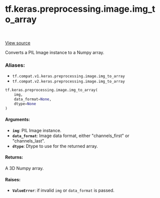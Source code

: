 <div itemscope itemtype="http://developers.google.com/ReferenceObject">
<meta itemprop="name" content="tf.keras.preprocessing.image.img_to_array" />
<meta itemprop="path" content="Stable" />
</div>

# tf.keras.preprocessing.image.img_to_array

<!-- Insert buttons -->

<table class="tfo-notebook-buttons tfo-api" align="left">
</table>

<a target="_blank" href="/code/stable/tensorflow/python/keras/preprocessing/image.py">View source</a>



<!-- Start diff -->
Converts a PIL Image instance to a Numpy array.

### Aliases:

* `tf.compat.v1.keras.preprocessing.image.img_to_array`
* `tf.compat.v2.keras.preprocessing.image.img_to_array`


``` python
tf.keras.preprocessing.image.img_to_array(
    img,
    data_format=None,
    dtype=None
)
```



<!-- Placeholder for "Used in" -->


#### Arguments:


* <b>`img`</b>: PIL Image instance.
* <b>`data_format`</b>: Image data format,
    either "channels_first" or "channels_last".
* <b>`dtype`</b>: Dtype to use for the returned array.


#### Returns:

A 3D Numpy array.



#### Raises:


* <b>`ValueError`</b>: if invalid `img` or `data_format` is passed.